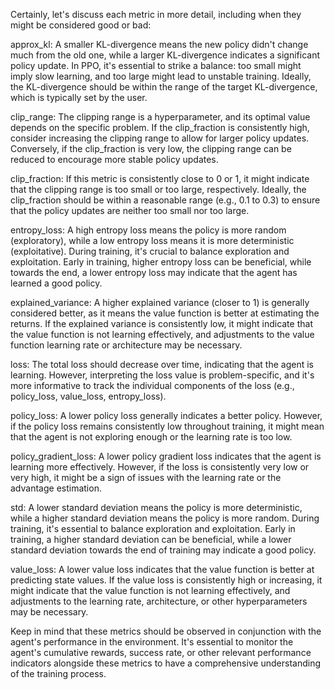 
Certainly, let's discuss each metric in more detail, including when they might be considered good or bad:

approx_kl: A smaller KL-divergence means the new policy didn't change much from the old one, while a larger KL-divergence indicates a significant policy update. In PPO, it's essential to strike a balance: too small might imply slow learning, and too large might lead to unstable training. Ideally, the KL-divergence should be within the range of the target KL-divergence, which is typically set by the user.

clip_range: The clipping range is a hyperparameter, and its optimal value depends on the specific problem. If the clip_fraction is consistently high, consider increasing the clipping range to allow for larger policy updates. Conversely, if the clip_fraction is very low, the clipping range can be reduced to encourage more stable policy updates.

clip_fraction: If this metric is consistently close to 0 or 1, it might indicate that the clipping range is too small or too large, respectively. Ideally, the clip_fraction should be within a reasonable range (e.g., 0.1 to 0.3) to ensure that the policy updates are neither too small nor too large.

entropy_loss: A high entropy loss means the policy is more random (exploratory), while a low entropy loss means it is more deterministic (exploitative). During training, it's crucial to balance exploration and exploitation. Early in training, higher entropy loss can be beneficial, while towards the end, a lower entropy loss may indicate that the agent has learned a good policy.

explained_variance: A higher explained variance (closer to 1) is generally considered better, as it means the value function is better at estimating the returns. If the explained variance is consistently low, it might indicate that the value function is not learning effectively, and adjustments to the value function learning rate or architecture may be necessary.

loss: The total loss should decrease over time, indicating that the agent is learning. However, interpreting the loss value is problem-specific, and it's more informative to track the individual components of the loss (e.g., policy_loss, value_loss, entropy_loss).

policy_loss: A lower policy loss generally indicates a better policy. However, if the policy loss remains consistently low throughout training, it might mean that the agent is not exploring enough or the learning rate is too low.

policy_gradient_loss: A lower policy gradient loss indicates that the agent is learning more effectively. However, if the loss is consistently very low or very high, it might be a sign of issues with the learning rate or the advantage estimation.

std: A lower standard deviation means the policy is more deterministic, while a higher standard deviation means the policy is more random. During training, it's essential to balance exploration and exploitation. Early in training, a higher standard deviation can be beneficial, while a lower standard deviation towards the end of training may indicate a good policy.

value_loss: A lower value loss indicates that the value function is better at predicting state values. If the value loss is consistently high or increasing, it might indicate that the value function is not learning effectively, and adjustments to the learning rate, architecture, or other hyperparameters may be necessary.

Keep in mind that these metrics should be observed in conjunction with the agent's performance in the environment. It's essential to monitor the agent's cumulative rewards, success rate, or other relevant performance indicators alongside these metrics to have a comprehensive understanding of the training process.